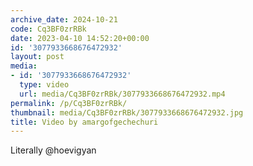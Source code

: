 ```yaml
---
archive_date: 2024-10-21
code: Cq3BF0zrRBk
date: 2023-04-10 14:52:20+00:00
id: '3077933668676472932'
layout: post
media:
- id: '3077933668676472932'
  type: video
  url: media/Cq3BF0zrRBk/3077933668676472932.mp4
permalink: /p/Cq3BF0zrRBk/
thumbnail: media/Cq3BF0zrRBk/3077933668676472932.jpg
title: Video by amargofgechechuri
---
```


Literally @hoevigyan